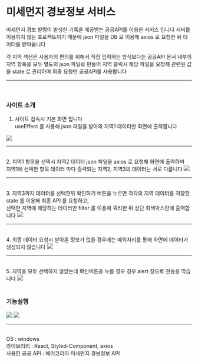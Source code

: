# 미세먼지 경보정보 서비스

미세먼지 경보 발령이 발생한 기록을 제공받는 공공API를 이용한 서비스 입니다
서버를 이용하지 않는 프로젝트이기 때문에 json 파일을 DB 로 이용해 axios 로 요청한 뒤 데이터를 받아옵니다

각 지역 섹션은 사용자의 편의를 위해서 직접 입력하는 방식보다는 공공API 문서 내부의 지역 항목을 모두 별도의 json 파일로 만들어
지역 클릭시 해당 파일을 요청해 관련된 값을 state 로 관리하며 최종 요청만 공공API를 사용합니다

<hr />
<br/>

### 사이트 소개

1. 사이트 접속시 기본 화면 입니다<br/>
useEffect 를 사용해 json 파일을 받아와 지역1 데이터만 화면에 출력합니다
<img src="https://user-images.githubusercontent.com/69440128/202608342-41cd27c1-6071-4f9f-a78b-7011ea54f959.JPG" />
<hr />

<br/>
2. 지역1 항목을 선택시 지역2 데이터 json 파일을 axios 로 요청해 화면에 출력하며<br/>
지역1에 선택한 항목 데이터 마다 출력되는 지역2, 지역3의 데이터는 서로 다릅니다
<img src="https://user-images.githubusercontent.com/69440128/202608345-fec42d63-75cf-44ab-ae01-634da456cd04.JPG" />
<hr />

<br/>
3. 지역3까지 데이터를 선택한뒤 확인하기 버튼을 누르면 각각의 지역 데이터를 저장한 state 를 이용해 최종 API 를 요청하고,<br/>
선택한 지역에 해당하는 데이터만 filter 를 이용해 쿼리한 뒤 상단 회색박스란에 출력합니다
<img src="https://user-images.githubusercontent.com/69440128/202608346-805a3285-71de-4600-aaba-cbbb78daa721.JPG" />
<hr />


<br/>
4. 최종 데이터 요청시 받아온 정보가 없을 경우에는 예외처리를 통해 화면에 데이터가 생성되지 않습니다
<img src="https://user-images.githubusercontent.com/69440128/202608348-0f783b09-c78b-41ce-91ba-2d2340cb7fdd.JPG" />
<hr />


<br/>
5. 지역을 모두 선택하지 않았는데 확인버튼을 누를 경우 경우 alert 창으로 전송을 막습니다
<img src="https://user-images.githubusercontent.com/69440128/202608337-d3803248-e575-423e-a7af-4e8aa048f374.JPG" />
<br/>
<br/>

### 기능실행
<img src="https://user-images.githubusercontent.com/69440128/202831264-e4047f7a-e22a-434a-a310-c0b47b9d0cdc.gif" />
<img src="https://user-images.githubusercontent.com/69440128/202831267-1e92dcd4-9650-423f-866a-af3421f68815.gif" />

<hr />
<br/>
OS : windows<br/>
라이브러리 : React, Styled-Component, axios<br/>
사용한 공공 API : 에어코리아 미세먼지 경보정보 API     

